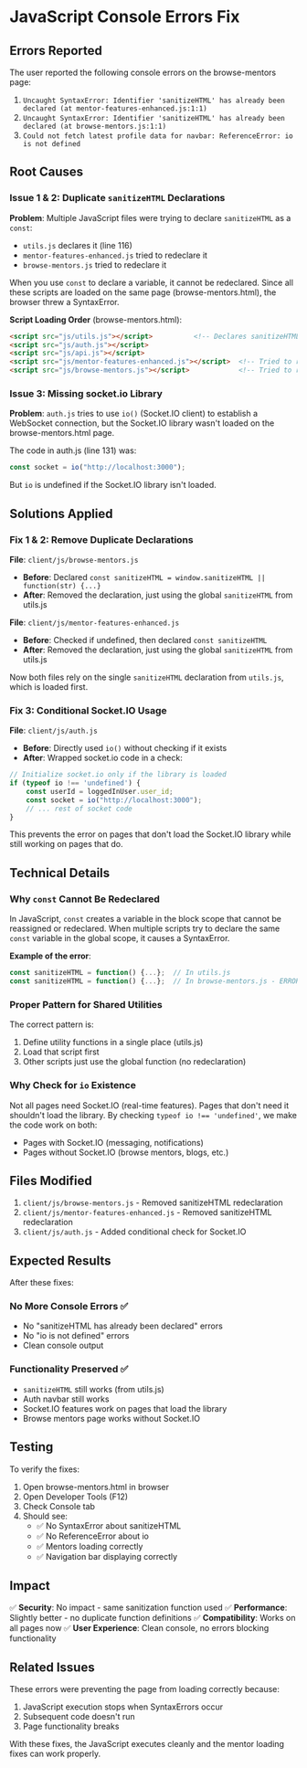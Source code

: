 # JavaScript Console Errors Fix

## Errors Reported

The user reported the following console errors on the browse-mentors page:

1. `Uncaught SyntaxError: Identifier 'sanitizeHTML' has already been declared (at mentor-features-enhanced.js:1:1)`
2. `Uncaught SyntaxError: Identifier 'sanitizeHTML' has already been declared (at browse-mentors.js:1:1)`
3. `Could not fetch latest profile data for navbar: ReferenceError: io is not defined`

## Root Causes

### Issue 1 & 2: Duplicate `sanitizeHTML` Declarations

**Problem**: Multiple JavaScript files were trying to declare `sanitizeHTML` as a `const`:
- `utils.js` declares it (line 116)
- `mentor-features-enhanced.js` tried to redeclare it
- `browse-mentors.js` tried to redeclare it

When you use `const` to declare a variable, it cannot be redeclared. Since all these scripts are loaded on the same page (browse-mentors.html), the browser threw a SyntaxError.

**Script Loading Order** (browse-mentors.html):
```html
<script src="js/utils.js"></script>          <!-- Declares sanitizeHTML -->
<script src="js/auth.js"></script>
<script src="js/api.js"></script>
<script src="js/mentor-features-enhanced.js"></script>  <!-- Tried to redeclare -->
<script src="js/browse-mentors.js"></script>            <!-- Tried to redeclare -->
```

### Issue 3: Missing socket.io Library

**Problem**: `auth.js` tries to use `io()` (Socket.IO client) to establish a WebSocket connection, but the Socket.IO library wasn't loaded on the browse-mentors.html page.

The code in auth.js (line 131) was:
```javascript
const socket = io("http://localhost:3000");
```

But `io` is undefined if the Socket.IO library isn't loaded.

## Solutions Applied

### Fix 1 & 2: Remove Duplicate Declarations

**File**: `client/js/browse-mentors.js`
- **Before**: Declared `const sanitizeHTML = window.sanitizeHTML || function(str) {...}`
- **After**: Removed the declaration, just using the global `sanitizeHTML` from utils.js

**File**: `client/js/mentor-features-enhanced.js`
- **Before**: Checked if undefined, then declared `const sanitizeHTML`
- **After**: Removed the declaration, just using the global `sanitizeHTML` from utils.js

Now both files rely on the single `sanitizeHTML` declaration from `utils.js`, which is loaded first.

### Fix 3: Conditional Socket.IO Usage

**File**: `client/js/auth.js`
- **Before**: Directly used `io()` without checking if it exists
- **After**: Wrapped socket.io code in a check:

```javascript
// Initialize socket.io only if the library is loaded
if (typeof io !== 'undefined') {
    const userId = loggedInUser.user_id;
    const socket = io("http://localhost:3000");
    // ... rest of socket code
}
```

This prevents the error on pages that don't load the Socket.IO library while still working on pages that do.

## Technical Details

### Why `const` Cannot Be Redeclared

In JavaScript, `const` creates a variable in the block scope that cannot be reassigned or redeclared. When multiple scripts try to declare the same `const` variable in the global scope, it causes a SyntaxError.

**Example of the error**:
```javascript
const sanitizeHTML = function() {...};  // In utils.js
const sanitizeHTML = function() {...};  // In browse-mentors.js - ERROR!
```

### Proper Pattern for Shared Utilities

The correct pattern is:
1. Define utility functions in a single place (utils.js)
2. Load that script first
3. Other scripts just use the global function (no redeclaration)

### Why Check for `io` Existence

Not all pages need Socket.IO (real-time features). Pages that don't need it shouldn't load the library. By checking `typeof io !== 'undefined'`, we make the code work on both:
- Pages with Socket.IO (messaging, notifications)
- Pages without Socket.IO (browse mentors, blogs, etc.)

## Files Modified

1. `client/js/browse-mentors.js` - Removed sanitizeHTML redeclaration
2. `client/js/mentor-features-enhanced.js` - Removed sanitizeHTML redeclaration
3. `client/js/auth.js` - Added conditional check for Socket.IO

## Expected Results

After these fixes:

### No More Console Errors ✅
- No "sanitizeHTML has already been declared" errors
- No "io is not defined" errors
- Clean console output

### Functionality Preserved ✅
- `sanitizeHTML` still works (from utils.js)
- Auth navbar still works
- Socket.IO features work on pages that load the library
- Browse mentors page works without Socket.IO

## Testing

To verify the fixes:

1. Open browse-mentors.html in browser
2. Open Developer Tools (F12)
3. Check Console tab
4. Should see:
   - ✅ No SyntaxError about sanitizeHTML
   - ✅ No ReferenceError about io
   - ✅ Mentors loading correctly
   - ✅ Navigation bar displaying correctly

## Impact

✅ **Security**: No impact - same sanitization function used
✅ **Performance**: Slightly better - no duplicate function definitions
✅ **Compatibility**: Works on all pages now
✅ **User Experience**: Clean console, no errors blocking functionality

## Related Issues

These errors were preventing the page from loading correctly because:
1. JavaScript execution stops when SyntaxErrors occur
2. Subsequent code doesn't run
3. Page functionality breaks

With these fixes, the JavaScript executes cleanly and the mentor loading fixes can work properly.
